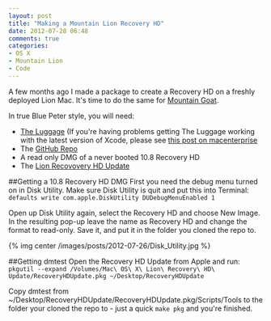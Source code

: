 ```yaml
---
layout: post
title: "Making a Mountain Lion Recovery HD"
date: 2012-07-28 06:48
comments: true
categories: 
- OS X
- Mountain Lion
- Code
---
```

A few months ago I made a package to create a Recovery HD on a freshly deployed Lion Mac. It's time to do the same for [Mountain Goat](https://twitter.com/fordy/status/228218744177033216).

In true Blue Peter style, you will need:

* [The Luggage](https://github.com/unixorn/luggage) (If you're having problems getting The Luggage working with the latest version of Xcode, please see [this post on macenterprise](https://groups.google.com/forum/#!topic/macenterprise/v4qRFnCutS4/discussion)
* The [GitHub Repo](https://github.com/grahamgilbert/recovery-hd-mountain-lion)
* A read only DMG of a never booted 10.8 Recovery HD
* The [Lion Recovovery HD Update](http://support.apple.com/kb/DL1464)
<!--more-->
##Getting a 10.8 Recovery HD DMG
First you need the debug menu turned on in Disk Utility. Make sure Disk Utility is quit and put this into Terminal:
``defaults write com.apple.DiskUtility DUDebugMenuEnabled 1``

Open up Disk Utility again, select the Recovery HD and choose New Image. In the resulting pop-up leave the name as Recovery HD and change the format to read-only. Save it, and put it in the folder you cloned the repo to.

{% img  center /images/posts/2012-07-26/Disk_Utility.jpg %}

##Getting dmtest
Open the Recovery HD Update from Apple and run:
``pkgutil --expand /Volumes/Mac\ OS\ X\ Lion\ Recovery\ HD\ Update/RecoveryHDUpdate.pkg ~/Desktop/RecoveryHDUpdate``

Copy dmtest from ~/Desktop/RecoveryHDUpdate/RecoveryHDUpdate.pkg/Scripts/Tools to the folder your cloned the repo to - just a quick ``make pkg`` and you're finished.

